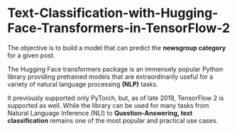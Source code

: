 # Text-Classification-with-Hugging-Face-Transformers-in-TensorFlow-2
The objective is to build a model that can predict the **newsgroup category** for a given post.

The Hugging Face transformers package is an immensely popular Python library providing pretrained models that are extraordinarily useful for a variety of natural language processing **(NLP)** tasks. 

It previously supported only PyTorch, but, as of late 2019, TensorFlow 2 is supported as well.
While the library can be used for many tasks from Natural Language Inference (NLI) to **Question-Answering, text classification** remains one of the most popular and practical use cases. 
